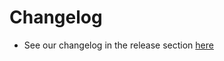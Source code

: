 # Changelog

 - See our changelog in the release section [here](https://github.com/claimed-framework/component-library/releases)
